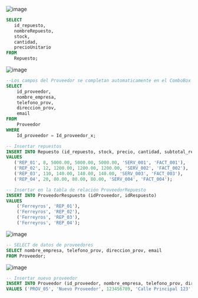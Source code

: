 
![image](https://github.com/RenzoAr10/DBD-KomaqService/assets/121067321/563c62ea-995a-48e9-abab-163c23d2fb55)



 ```sql
SELECT
    id_repuesto,
    nombreRepuesto,
    stock,
    cantidad,
    precioUnitario
FROM
    Repuesto;
```
![image](https://github.com/RenzoAr10/DBD-KomaqService/assets/121067321/a3c50380-10e4-4ee8-ab06-73895b5b3f97)


``` sql
--Los campos del Proveedor se completan automaticamente en el ComboBox , al seleccionar un proveedor_x 
SELECT
    id_proveedor,
    nombre_empresa,
    telefono_prov,
    direccion_prov,
    email
FROM
    Proveedor
WHERE 
    Id_proveedor = Id_proveedor_x;

-- Insertar repuestos
INSERT INTO Repuesto (id_repuesto, stock, precio, cantidad, subtotal_repuesto, id_servicio, id_factura)
VALUES 
   ('REP_01', 8, 5000.00, 5000.00, 5000.00, 'SERV_001', 'FACT_001'),
   ('REP_02', 12, 1200.00, 1200.00, 1200.00, 'SERV_002', 'FACT_002'),
   ('REP_03', 110, 140.00, 140.00, 140.00, 'SERV_003', 'FACT_003'),
   ('REP_04', 20, 80.00, 80.00, 80.00, 'SERV_004', 'FACT_004');

-- Insertar en la tabla de relación ProveedorRepuesto
INSERT INTO ProveedorRespuesto (idProveedor, idRespuesto)
VALUES
    ('Ferreyros', 'REP_01'),
    ('Ferreyros', 'REP_02'),
    ('Ferreyros', 'REP_03'),
    ('Ferreyros', 'REP_04');
``` 
![image](https://github.com/RenzoAr10/DBD-KomaqService/assets/121067321/873735a7-731a-43fb-aa1f-273208825c53)

``` sql
-- SELECT de datos de proveedores
SELECT nombre_empresa, telefono_prov, direccion_prov, email
FROM Proveedor;
```
![image](https://github.com/RenzoAr10/DBD-KomaqService/assets/121067321/1c1dd496-d33d-4892-b023-36c75736c943)

```sql
-- Insertar nuevo proveedor
INSERT INTO Proveedor (id_proveedor, nombre_empresa, telefono_prov, direccion_prov, email)
VALUES ('PROV_05', 'Nuevo Proveedor', 123456789, 'Calle Principal 123', 'nuevo@proveedor.com');
```
